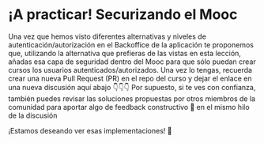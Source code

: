 ¡A practicar! Securizando el Mooc
=================================

Una vez que hemos visto diferentes alternativas y niveles de autenticación/autorización en el Backoffice de la aplicación te proponemos que, utilizando la alternativa que prefieras de las vistas en esta lección, añadas esa capa de seguridad dentro del Mooc para que sólo puedan crear cursos los usuarios autenticados/autorizados. Una vez lo tengas, recuerda crear una nueva Pull Request (PR) en el repo del curso y dejar el enlace en una nueva discusión aquí abajo 👇👇👇 Por supuesto, si te ves con confianza, también puedes revisar las soluciones propuestas por otros miembros de la comunidad para aportar algo de feedback constructivo 🤗 en el mismo hilo de la discusión

¡Estamos deseando ver esas implementaciones! 👮